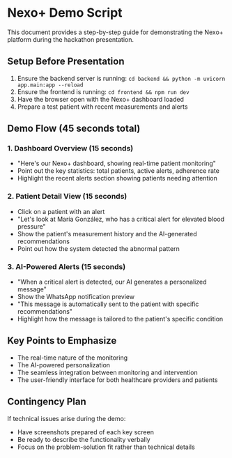 # Nexo+ Demo Script

This document provides a step-by-step guide for demonstrating the Nexo+ platform during the hackathon presentation.

## Setup Before Presentation
1. Ensure the backend server is running: `cd backend && python -m uvicorn app.main:app --reload`
2. Ensure the frontend is running: `cd frontend && npm run dev`
3. Have the browser open with the Nexo+ dashboard loaded
4. Prepare a test patient with recent measurements and alerts

## Demo Flow (45 seconds total)

### 1. Dashboard Overview (15 seconds)
- "Here's our Nexo+ dashboard, showing real-time patient monitoring"
- Point out the key statistics: total patients, active alerts, adherence rate
- Highlight the recent alerts section showing patients needing attention

### 2. Patient Detail View (15 seconds)
- Click on a patient with an alert
- "Let's look at María González, who has a critical alert for elevated blood pressure"
- Show the patient's measurement history and the AI-generated recommendations
- Point out how the system detected the abnormal pattern

### 3. AI-Powered Alerts (15 seconds)
- "When a critical alert is detected, our AI generates a personalized message"
- Show the WhatsApp notification preview
- "This message is automatically sent to the patient with specific recommendations"
- Highlight how the message is tailored to the patient's specific condition

## Key Points to Emphasize
- The real-time nature of the monitoring
- The AI-powered personalization
- The seamless integration between monitoring and intervention
- The user-friendly interface for both healthcare providers and patients

## Contingency Plan
If technical issues arise during the demo:
- Have screenshots prepared of each key screen
- Be ready to describe the functionality verbally
- Focus on the problem-solution fit rather than technical details
